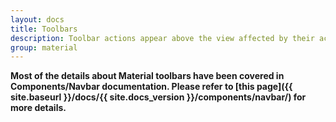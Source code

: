 ```yaml
---
layout: docs
title: Toolbars
description: Toolbar actions appear above the view affected by their actions.
group: material
---
```


**Most of the details about Material toolbars have been covered in Components/Navbar documentation. Please refer to [this page]({{ site.baseurl }}/docs/{{ site.docs_version }}/components/navbar/) for more details.**
